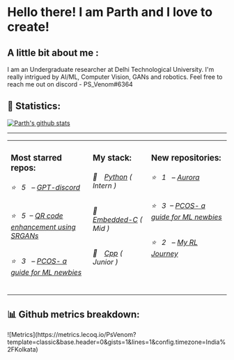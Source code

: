 # Hello there! I am Parth and I love to create!

## A little bit about me :

I am an Undergraduate researcher at Delhi Technological University. I'm really intrigued by AI/ML, Computer Vision, GANs and robotics. Feel free to reach me out on discord - PS_Venom#6364

## 📝 Statistics:
[![Parth's github stats](https://github-readme-stats.vercel.app/api?username=PsVenom&count_private=true&show_icons=true&theme=radical&hide_rank=false)](https://github.com/anuraghazra/github-readme-stats)
<hr>
<table>
  <tr>
    <td valign="top">
      <h3>Most starred repos: </h3>
            <h6>⭐️&nbsp;&nbsp;&nbsp;5&nbsp;&nbsp – <a href='https://github.com/PsVenom/GPT-discord'>GPT-discord</a></h6> 
      <h6>⭐️&nbsp;&nbsp;&nbsp;5&nbsp;&nbsp– <a href='https://github.com/PsVenom/QR-code-enhancement-using-SRGANs'>QR code enhancement using SRGANs</a></h6> 
      <h6>⭐️&nbsp;&nbsp;&nbsp;3&nbsp;&nbsp – <a href='https://github.com/PsVenom/PCOS-a_guide_for_ML_newbies'>PCOS- a guide for ML newbies</a></h6> 
    </td>
    <td valign="top">
      <h3>My stack: </h3>
      <h6>📔&emsp;<a href="https://github.com/PsVenom?tab=repositories&q=&type=&language=python">Python</a> ( Intern )</h6>
      <h6>📗&emsp;<a href="https://github.com/PsVenom?tab=repositories&q=&type=&language=arduino%23">Embedded-C</a> ( Mid )</h6>
      <h6>📘&emsp;<a href="https://github.com/PsVenom?tab=repositories&q=&type=&language=cmake">Cpp</a> ( Junior )</h6>
      </td>
     <td valign="top">
      <h3>New repositories: </h3>
           <h6>⭐️&nbsp;&nbsp;&nbsp;1&nbsp;&nbsp – <a href='https://github.com/PsVenom/Aurora'>Aurora</a></h6> 
      <h6>⭐️&nbsp;&nbsp;&nbsp;3&nbsp;&nbsp– <a href='https://github.com/PsVenom/PCOS-a_guide_for_ML_newbies'>PCOS- a guide for ML newbies</a></h6> 
      <h6>⭐️&nbsp;&nbsp;&nbsp;2&nbsp;&nbsp – <a href='https://github.com/PsVenom/My-RL-Journey'>My RL Journey</a></h6> 
        </td>
  </tr>
</table>
<h2>📊 Github metrics breakdown: </h2>
</hr>
![Metrics](https://metrics.lecoq.io/PsVenom?template=classic&base.header=0&gists=1&lines=1&config.timezone=India%2FKolkata)


    
